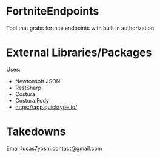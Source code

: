 # FortniteEndpoints
Tool that grabs fortnite endpoints with built in authorization  

# External Libraries/Packages
Uses:
- Newtonsoft.JSON
- RestSharp
- Costura
- Costura.Fody
- https://app.quicktype.io/

# Takedowns
Email lucas7yoshi.contact@gmail.com
